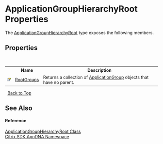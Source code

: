 # ApplicationGroupHierarchyRoot Properties
 

The <a href="66782c9b-8f40-1591-82e3-3bd770102ab8">ApplicationGroupHierarchyRoot</a> type exposes the following members.


## Properties
&nbsp;<table><tr><th></th><th>Name</th><th>Description</th></tr><tr><td>![Public property](media/pubproperty.gif "Public property")</td><td><a href="7cc215c1-76be-a85d-bddf-cea36d72bcb6">RootGroups</a></td><td>
Returns a collection of <a href="2eac72dc-6d12-130d-75ef-83c92c9c4bfe">ApplicationGroup</a> objects that have no parent.</td></tr></table>&nbsp;
<a href="#applicationgrouphierarchyroot-properties">Back to Top</a>

## See Also


#### Reference
<a href="66782c9b-8f40-1591-82e3-3bd770102ab8">ApplicationGroupHierarchyRoot Class</a><br /><a href="fe2d265b-410b-8b11-1eb4-a790e0b062bf">Citrix.SDK.AppDNA Namespace</a><br />